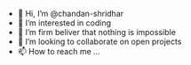 - 👋 Hi, I’m @chandan-shridhar
- 👀 I’m interested in coding
- 🌱 I’m firm beliver that nothing is impossible
- 💞️ I’m looking to collaborate on open projects
- 📫 How to reach me ...

<!---
chandan-shridhar/chandan-shridhar is a ✨ special ✨ repository because its `README.md` (this file) appears on your GitHub profile.
You can click the Preview link to take a look at your changes.
--->
